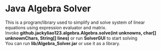 Java Algebra Solver
===================

This is a program/library used to simplify and solve system of linear equations using expression evaluator and matrix. <br>
Invoke <b>github.jackyliao123.algebra.Algebra.solve(int unknowns, char[] unknownChars, String[] lines)</b> or run <b>SolverGUI</b> to start solving <br>
You can run <b>lib/Algebra_Solver.jar</b> or use it as a library. 